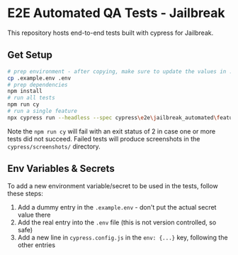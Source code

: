 # E2E Automated QA Tests - Jailbreak

This repository hosts end-to-end tests built with cypress for Jailbreak.

## Get Setup

```bash
# prep environment - after copying, make sure to update the values in .env
cp .example.env .env
# prep dependencies
npm install
# run all tests
npm run cy
# run a single feature
npx cypress run --headless --spec cypress\e2e\jailbreak_automated\features\01-jb-login.feature
```

Note the `npm run cy` will fail with an exit status of 2 in case one or more
tests did not succeed. Failed tests will produce screenshots in the `cypress/screenshots/`
directory.

## Env Variables & Secrets

To add a new environment variable/secret to be used in the tests, follow these
steps:
1. Add a dummy entry in the `.example.env` - don't put the actual secret value there
2. Add the real entry into the `.env` file (this is not version controlled, so safe)
3. Add a new line in `cypress.config.js` in the `env: {...}` key, following the other entries
